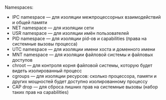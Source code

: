 Namespaces:

- IPC namespace — для изоляции межпроцессорных взаимодействий и общей памяти
- NET namespace — для изоляции сети
- USR namespace — для изоляции имён пользователей
- PID namespace — для изоляции pid-ов и capabilities (права на системные вызовы процесса)
- UTC namespace — для изоляции имени хоста и доменного имени
- MNT namespace — для изоляции файловой системы и файловых доступов
- chroot — для контроля корня файловой системы, которую будет видеть изолированный процесс
- cgroups — для изоляции ресурсов: сколько процессора, памяти и других мощностей будет доступно изолированному процессу
- CAP drop — для сброса лишних прав на системные вызовы (набор таких прав на capabilities)